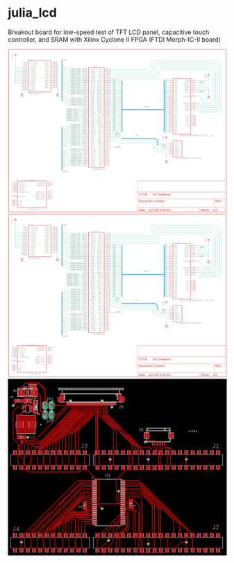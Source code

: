 # julia_lcd

Breakout board for low-speed test of TFT LCD panel, capacitive touch controller, and SRAM with Xilinx Cyclone II FPGA (FTDI Morph-IC-II board)

![Schematic Sheet 1](https://github.com/iank/julia_lcd/blob/master/cad/sch_img1.png?raw=true)
![Schematic Sheet 2](https://github.com/iank/julia_lcd/blob/master/cad/sch_img1.png?raw=true)
![PCB](https://github.com/iank/julia_lcd/blob/master/cad/board_img.png?raw=true)
